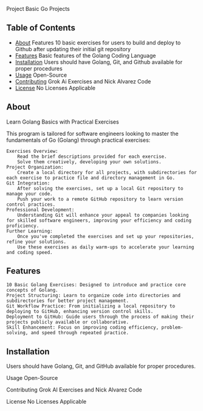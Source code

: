 Project Basic Go Projects


## Table of Contents
- [About](#about)
Features 10 basic exercises for users to build and deploy to Github after updating their initial git repository
- [Features](#features)
  Basic features of the Golang Coding Language
- [Installation](#installation)
  Users should have Golang, Git, and Github available for proper procedures
- [Usage](#usage)
  Open-Source
- [Contributing](#contributing)
  Grok Ai Exercises and Nick Alvarez Code
- [License](#license)
  No Licenses Applicable

## About
Learn Golang Basics with Practical Exercises

This program is tailored for software engineers looking to master the fundamentals of Go (Golang) through practical exercises:

    Exercises Overview:
        Read the brief descriptions provided for each exercise.
        Solve them creatively, developing your own solutions.
    Project Organization:
        Create a local directory for all projects, with subdirectories for each exercise to practice file and directory management in Go.
    Git Integration:
        After solving the exercises, set up a local Git repository to manage your code.
        Push your work to a remote GitHub repository to learn version control practices.
    Professional Development:
        Understanding Git will enhance your appeal to companies looking for skilled software engineers, improving your efficiency and coding proficiency.
    Further Learning:
        Once you've completed the exercises and set up your repositories, refine your solutions.
        Use these exercises as daily warm-ups to accelerate your learning and coding speed.

## Features
    10 Basic Golang Exercises: Designed to introduce and practice core concepts of Golang.
    Project Structuring: Learn to organize code into directories and subdirectories for better project management.
    Git Workflow Practice: From initializing a local repository to deploying to GitHub, enhancing version control skills.
    Deployment to GitHub: Guide users through the process of making their projects publicly available or collaborative.
    Skill Enhancement: Focus on improving coding efficiency, problem-solving, and speed through repeated practice.
## Installation
Users should have Golang, Git, and GitHub available for proper procedures.

Usage
Open-Source

Contributing
Grok AI Exercises and Nick Alvarez Code

License
No Licenses Applicable
